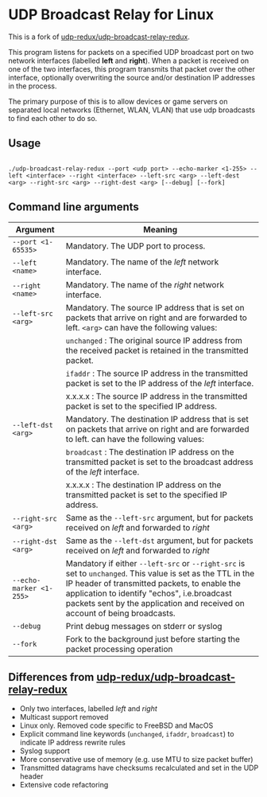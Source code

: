 # UDP Broadcast Relay for Linux

This is a fork of [udp-redux/udp-broadcast-relay-redux](https://github.com/udp-redux/udp-broadcast-relay-redux).

This program listens for packets on a specified UDP broadcast port on two network interfaces (labelled **left** and **right**). When a packet is received on one of the two interfaces, this program transmits that packet over the other interface, optionally overwriting the source and/or destination IP addresses in the process.

The primary purpose of this is to allow devices or game servers on separated local networks (Ethernet, WLAN, VLAN) that use udp broadcasts to find each other to do so.

## Usage

```

./udp-broadcast-relay-redux --port <udp port> --echo-marker <1-255> --left <interface> --right <interface> --left-src <arg> --left-dest <arg> --right-src <arg> --right-dest <arg> [--debug] [--fork]

```

## Command line arguments

| Argument                | Meaning                                                                                                                                           |
| ----------------------- | ------------------------------------------------------------------------------------------------------------------------------------------------- |
| `--port <1-65535>`      | Mandatory. The UDP port to process.                                                                                                               |
| `--left <name>`         | Mandatory. The name of the *left* network interface.                                                                                              |
| `--right <name>`        | Mandatory. The name of the *right* network interface.                                                                                             |
| `--left-src <arg>`      | Mandatory. The source IP address that is set on packets that arrive on right and are forwarded to left. `<arg>` can have the following values:    |
|                         |  `unchanged` : The original source IP address from the received packet is retained in the transmitted packet.                                     |
|                         |  `ifaddr`    : The source IP address in the transmitted packet is set to the IP address of the *left* interface.                                  |
|                         |  x.x.x.x     : The source IP address in the transmitted packet is set to the specified IP address.                                                |
| `--left-dst <arg>`      | Mandatory. The destination IP address that is set on packets that arrive on right and are forwarded to left. <arg> can have the following values: |
|                         |  `broadcast` : The destination IP address on the transmitted packet is set to the broadcast address of the *left* interface.                      |
|                         |  x.x.x.x     : The destination IP address on the transmitted packet is set to the specified IP address.                                           |
| `--right-src <arg>`     | Same as the `--left-src` argument, but for packets received on *left* and forwarded to *right*                                                    |
| `--right-dst <arg>`     | Same as the `--left-dst` argument, but for packets received on *left* and forwarded to *right*                                                    |
| `--echo-marker <1-255>` | Mandatory if either `--left-src` or `--right-src` is set to `unchanged`. This value is set as the TTL in the IP header of transmitted packets, to enable the application to identify "echos", i.e.broadcast packets sent by the application and received on account of being broadcasts.               |
| `--debug`               | Print debug messages on stderr or syslog                                                                                      |
| `--fork`                | Fork to the background just before starting the packet processing operation                                                   |


## Differences from [udp-redux/udp-broadcast-relay-redux](https://github.com/udp-redux/udp-broadcast-relay-redux)

* Only two interfaces, labelled *left* and *right*
* Multicast support removed
* Linux only. Removed code specific to FreeBSD and MacOS
* Explicit command line keywords (`unchanged`, `ifaddr`, `broadcast`) to indicate IP address rewrite rules
* Syslog support
* More conservative use of memory (e.g. use MTU to size packet buffer)
* Transmitted datagrams have checksums recalculated and set in the UDP header
* Extensive code refactoring
